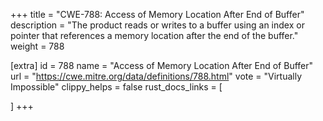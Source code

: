 +++
title = "CWE-788: Access of Memory Location After End of Buffer"
description	= "The product reads or writes to a buffer using an index or pointer that references a memory location after the end of the buffer."
weight = 788

[extra]
id = 788
name = "Access of Memory Location After End of Buffer"
url = "https://cwe.mitre.org/data/definitions/788.html"
vote = "Virtually Impossible"
clippy_helps = false
rust_docs_links = [
	
]
+++

